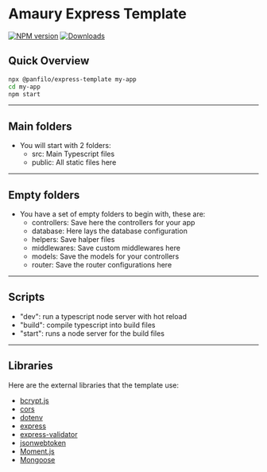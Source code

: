 # Amaury Express Template

[![NPM version][npm-image]][npm-url]
[![Downloads][downloads-image]][npm-url]

## Quick Overview

```sh
npx @panfilo/express-template my-app
cd my-app
npm start
```

---

## Main folders

+ You will start with 2 folders:
  + src: Main Typescript files
  + public: All static files here

---

## Empty folders

+ You have a set of empty folders to begin with, these are:
  + controllers: Save here the controllers for your app
  + database: Here lays the database configuration
  + helpers: Save halper files
  + middlewares: Save custom middlewares here
  + models: Save the models for your controllers
  + router: Save the router configurations here

---

## Scripts

+ "dev": run a typescript node server with hot reload
+ "build": compile typescript into build files
+ "start": runs a node server for the build files

---

## Libraries

Here are the external libraries that the template use:

+ [bcrypt.js](https://www.npmjs.com/package/bcryptjs)
+ [cors](https://www.npmjs.com/package/cors)
+ [dotenv](https://www.npmjs.com/package/dotenv)
+ [express](https://expressjs.com/es/)
+ [express-validator](https://express-validator.github.io/docs/)
+ [jsonwebtoken](https://www.npmjs.com/package/jsonwebtoken)
+ [Moment.js](https://momentjs.com/)
+ [Mongoose](https://mongoosejs.com/)

[npm-url]: https://www.npmjs.com/package/@panfilo/express-template
[npm-image]: http://img.shields.io/npm/v/@panfilo/express-template.svg
[downloads-image]: http://img.shields.io/npm/dm/@panfilo/express-template.svg
